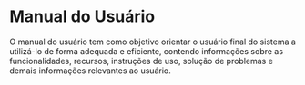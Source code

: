 # Manual do Usuário
O manual do usuário tem como objetivo orientar o usuário final do sistema a utilizá-lo de forma adequada e eficiente, contendo informações sobre as funcionalidades, recursos, instruções de uso, solução de problemas e demais informações relevantes ao usuário.
